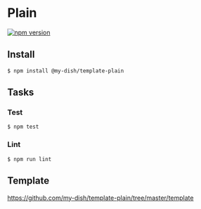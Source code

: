# Plain

[![npm version](https://badge.fury.io/js/%40my-dish%2Ftemplate-plain.svg)](https://badge.fury.io/js/%40my-dish%2Ftemplate-plain)

## Install
```
$ npm install @my-dish/template-plain
```

## Tasks
### Test
```
$ npm test
```

### Lint
```
$ npm run lint
```

## Template
https://github.com/my-dish/template-plain/tree/master/template
